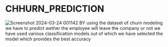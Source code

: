# CHHURN_PREDICTION
![Screenshot 2024-03-24 001142](https://github.com/ANIKETPISE3011/CHHURN_PREDICTION/assets/118692025/5a220018-3562-431a-8612-b366d7f41711)
BY using the dataset of churn modeling we have to predict wether the employee will leave the company or not 
we have used various classification models out of which we have selected the model which provides the best accuracy
